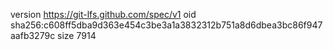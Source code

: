 version https://git-lfs.github.com/spec/v1
oid sha256:c608ff5dba9d363e454c3be3a1a3832312b751a8d6dbea3bc86f947aafb3279c
size 7914
